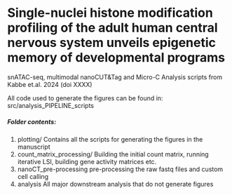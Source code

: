 # Single-nuclei histone modification profiling of the adult human central nervous system unveils epigenetic memory of developmental programs

snATAC-seq, multimodal nanoCUT&Tag and Micro-C Analysis scripts from Kabbe et.al. 2024 (doi XXXX)

All code used to generate the figures can be found in:
src/analysis_PIPELINE_scripts

##### Folder contents:

1) plotting/
    Contains all the scripts for generating the figures in the manuscript
2) count_matrix_processing/
    Building the initial count matrix, running iterative LSI, building gene
    activity matrices etc.
3) nanoCT_pre-processing
    pre-processing the raw fastq files and custom cell calling
4) analysis
    All major downstream analysis that do not generate figures


